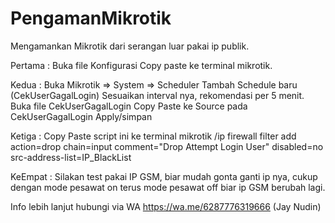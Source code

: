 # PengamanMikrotik

Mengamankan Mikrotik dari serangan luar pakai ip publik.

Pertama :
Buka file Konfigurasi
Copy paste ke terminal mikrotik.

Kedua :
Buka Mikrotik
=> System => Scheduler 
Tambah Schedule baru (CekUserGagalLogin)
Sesuaikan interval nya, rekomendasi per 5 menit.
Buka file CekUserGagalLogin
Copy Paste ke Source pada CekUserGagalLogin
Apply/simpan

Ketiga :
Copy Paste script ini ke terminal mikrotik
/ip firewall filter add action=drop chain=input comment="Drop Attempt Login User" disabled=no src-address-list=IP_BlackList

KeEmpat :
Silakan test pakai IP GSM,
biar mudah gonta ganti ip nya,
cukup dengan mode pesawat on terus mode pesawat off
biar ip GSM berubah lagi.

Info lebih lanjut hubungi via WA https://wa.me/6287776319666 (Jay Nudin)
